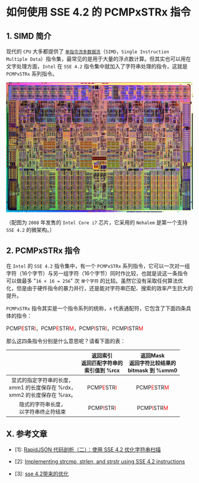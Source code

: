 # 如何使用 SSE 4.2 的 PCMPxSTRx 指令

## 1. SIMD 简介

现代的 `CPU` 大多都提供了 [`单指令流多数据流`](https://zh.wikipedia.org/wiki/%E5%8D%95%E6%8C%87%E4%BB%A4%E6%B5%81%E5%A4%9A%E6%95%B0%E6%8D%AE%E6%B5%81)（`SIMD`，`Single Instruction Multiple Data`）指令集，最常见的是用于大量的浮点数计算。但其实也可以用在文字处理方面，`Intel` 在 `SSE 4.2` 指令集中就加入了字符串处理的指令，这就是 `PCMPxSTRx` 系列指令。

![](./images/intel-core-i7.jpg)

（配图为 `2008` 年发售的 `Intel Core i7` 芯片，它采用的 `Nehalem` 是第一个支持 `SSE 4.2` 的微架构。）

## 2. PCMPxSTRx 指令

在 `Intel` 的 `SSE 4.2` 指令集中，有一个 `PCMPxSTRx` 系列指令，它可以一次对一组字符（16个字节）与另一组字符（16个字节）同时作比较，也就是说这一条指令可以做最多 "`16 × 16 = 256`" 次 `单个字符` 的比较。虽然它没有采取任何算法优化，但是由于硬件指令的暴力并行，还是能对字符串匹配、搜索的效率产生巨大的提升。

`PCMPxSTRx` 指令其实是一个指令系列的统称，`x` 代表通配符，它包含了下面四条具体的指令：

PCMP<font color="red">E</font>STR<font color="red">I</font>，PCMP<font color="red">E</font>STR<font color="red">M</font>，PCMP<font color="red">I</font>STR<font color="red">I</font>，PCMP<font color="red">I</font>STR<font color="red">M</font>

那么这四条指令分别是什么意思呢？请看下面的表：

|                                                                                    |       返回索引<br/>返回匹配字符串的<br/>索引值到 %rcx       |    返回Mask<br/>返回字符比较结果的<br/>bitmask 到 %xmm0     |
| :--------------------------------------------------------------------------------: | :---------------------------------------------------------: | :---------------------------------------------------------: |
| 显式的指定字符串的长度，<br/>xmm1 的长度保存在 %rdx，<br/>xmm2 的长度保存在 %rax。 | PCMP<font color="red">E</font>STR<font color="red">I</font> | PCMP<font color="red">E</font>STR<font color="red">M</font> |
|                     隐式的字符串长度，<br/>以字符串终止符结束                      | PCMP<font color="red">I</font>STR<font color="red">I</font> | PCMP<font color="red">I</font>STR<font color="red">M</font> |


## X. 参考文章

* [1]: [RapidJSON 代码剖析（二）：使用 SSE 4.2 优化字符串扫描](https://zhuanlan.zhihu.com/p/20037058)

* [2]: [Implementing strcmp, strlen, and strstr using SSE 4.2 instructions](https://www.strchr.com/strcmp_and_strlen_using_sse_4.2)

* [3]: [sse 4.2带来的优化](https://www.zzsec.org/2013/08/using-sse_4.2/)

